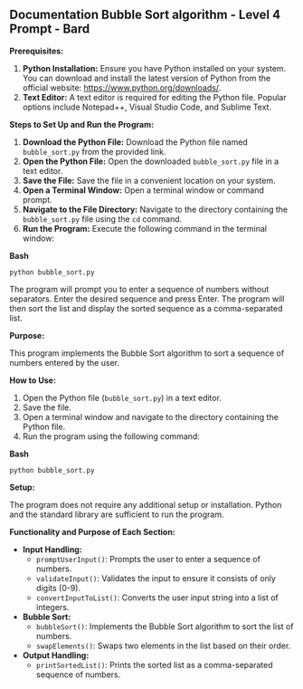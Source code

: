 ## Documentation Bubble Sort algorithm - Level 4 Prompt - Bard

**Prerequisites:**

1. **Python Installation:** Ensure you have Python installed on your system. You can download and install the latest version of Python from the official website: https://www.python.org/downloads/.
2. **Text Editor:** A text editor is required for editing the Python file. Popular options include Notepad++, Visual Studio Code, and Sublime Text.

**Steps to Set Up and Run the Program:**

1. **Download the Python File:** Download the Python file named `bubble_sort.py` from the provided link.
2. **Open the Python File:** Open the downloaded `bubble_sort.py` file in a text editor.
3. **Save the File:** Save the file in a convenient location on your system.
4. **Open a Terminal Window:** Open a terminal window or command prompt.
5. **Navigate to the File Directory:** Navigate to the directory containing the `bubble_sort.py` file using the `cd` command.
6. **Run the Program:** Execute the following command in the terminal window:

**Bash**

```
python bubble_sort.py

```

The program will prompt you to enter a sequence of numbers without separators. Enter the desired sequence and press Enter. The program will then sort the list and display the sorted sequence as a comma-separated list.

**Purpose:**

This program implements the Bubble Sort algorithm to sort a sequence of numbers entered by the user.

**How to Use:**

1. Open the Python file (`bubble_sort.py`) in a text editor.
2. Save the file.
3. Open a terminal window and navigate to the directory containing the Python file.
4. Run the program using the following command:

**Bash**

```
python bubble_sort.py

```

**Setup:**

The program does not require any additional setup or installation. Python and the standard library are sufficient to run the program.

**Functionality and Purpose of Each Section:**

- **Input Handling:**
    - `promptUserInput()`: Prompts the user to enter a sequence of numbers.
    - `validateInput()`: Validates the input to ensure it consists of only digits (0-9).
    - `convertInputToList()`: Converts the user input string into a list of integers.
- **Bubble Sort:**
    - `bubbleSort()`: Implements the Bubble Sort algorithm to sort the list of numbers.
    - `swapElements()`: Swaps two elements in the list based on their order.
- **Output Handling:**
    - `printSortedList()`: Prints the sorted list as a comma-separated sequence of numbers.